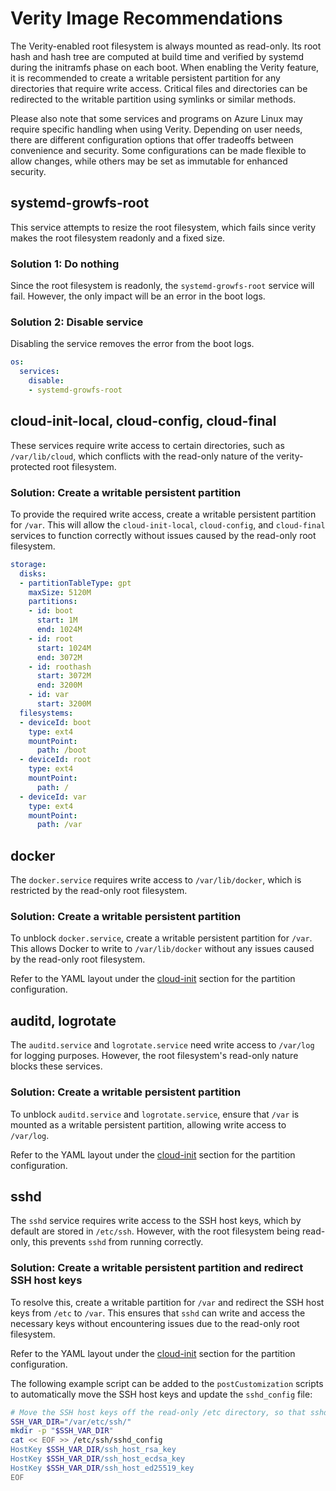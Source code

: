 # Verity Image Recommendations

The Verity-enabled root filesystem is always mounted as read-only. Its root hash
and hash tree are computed at build time and verified by systemd during the
initramfs phase on each boot. When enabling the Verity feature, it is
recommended to create a writable persistent partition for any directories that
require write access. Critical files and directories can be redirected to the
writable partition using symlinks or similar methods.

Please also note that some services and programs on Azure Linux may require
specific handling when using Verity. Depending on user needs, there are
different configuration options that offer tradeoffs between convenience and
security. Some configurations can be made flexible to allow changes, while
others may be set as immutable for enhanced security.

## systemd-growfs-root

This service attempts to resize the root filesystem, which fails since verity
makes the root filesystem readonly and a fixed size.

### Solution 1: Do nothing

Since the root filesystem is readonly, the `systemd-growfs-root` service will
fail. However, the only impact will be an error in the boot logs.

### Solution 2: Disable service

Disabling the service removes the error from the boot logs.

```yaml
os:
  services:
    disable:
    - systemd-growfs-root
```

## cloud-init-local, cloud-config, cloud-final

These services require write access to certain directories, such as
`/var/lib/cloud`, which conflicts with the read-only nature of the
verity-protected root filesystem.

### Solution: Create a writable persistent partition

To provide the required write access, create a writable persistent partition for
`/var`. This will allow the `cloud-init-local`, `cloud-config`, and
`cloud-final` services to function correctly without issues caused by the
read-only root filesystem.

```yaml
storage:
  disks:
  - partitionTableType: gpt
    maxSize: 5120M
    partitions:
    - id: boot
      start: 1M
      end: 1024M
    - id: root
      start: 1024M
      end: 3072M
    - id: roothash
      start: 3072M
      end: 3200M
    - id: var
      start: 3200M
  filesystems:
  - deviceId: boot
    type: ext4
    mountPoint:
      path: /boot
  - deviceId: root
    type: ext4
    mountPoint:
      path: /
  - deviceId: var
    type: ext4
    mountPoint:
      path: /var
```

## docker

The `docker.service` requires write access to `/var/lib/docker`, which is
restricted by the read-only root filesystem.

### Solution: Create a writable persistent partition

To unblock `docker.service`, create a writable persistent partition for `/var`.
This allows Docker to write to `/var/lib/docker` without any issues caused by
the read-only root filesystem. 

Refer to the YAML layout under the
[cloud-init](#cloud-init-local-cloud-config-cloud-final) section for the
partition configuration.

## auditd, logrotate

The `auditd.service` and `logrotate.service` need write access to `/var/log` for
logging purposes. However, the root filesystem's read-only nature blocks these
services.

### Solution: Create a writable persistent partition

To unblock `auditd.service` and `logrotate.service`, ensure that `/var` is
mounted as a writable persistent partition, allowing write access to `/var/log`.

Refer to the YAML layout under the
[cloud-init](#cloud-init-local-cloud-config-cloud-final) section for the
partition configuration.

## sshd

The `sshd` service requires write access to the SSH host keys, which by default
are stored in `/etc/ssh`. However, with the root filesystem being read-only,
this prevents `sshd` from running correctly.

### Solution: Create a writable persistent partition and redirect SSH host keys

To resolve this, create a writable partition for `/var` and redirect the SSH
host keys from `/etc` to `/var`. This ensures that `sshd` can write and access
the necessary keys without encountering issues due to the read-only root
filesystem.

Refer to the YAML layout under the
[cloud-init](#cloud-init-local-cloud-config-cloud-final) section for the
partition configuration.

The following example script can be added to the `postCustomization` scripts to
automatically move the SSH host keys and update the `sshd_config` file:

```bash
# Move the SSH host keys off the read-only /etc directory, so that sshd can run.
SSH_VAR_DIR="/var/etc/ssh/"
mkdir -p "$SSH_VAR_DIR"
cat << EOF >> /etc/ssh/sshd_config
HostKey $SSH_VAR_DIR/ssh_host_rsa_key
HostKey $SSH_VAR_DIR/ssh_host_ecdsa_key
HostKey $SSH_VAR_DIR/ssh_host_ed25519_key
EOF
```
